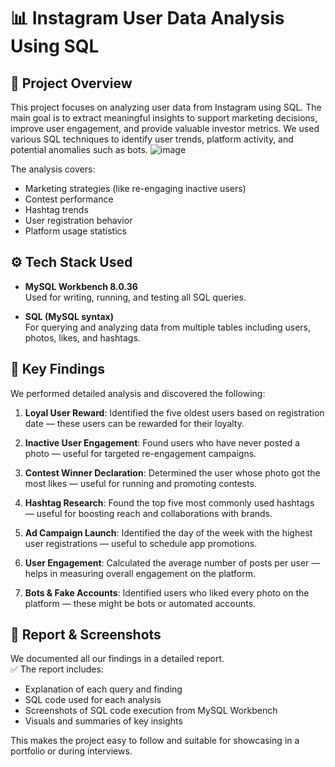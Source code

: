 
# 📊 Instagram User Data Analysis Using SQL

## 📝 Project Overview

This project focuses on analyzing user data from Instagram using SQL. The main goal is to extract meaningful insights to support marketing decisions, improve user engagement, and provide valuable investor metrics. We used various SQL techniques to identify user trends, platform activity, and potential anomalies such as bots.
![image](https://github.com/user-attachments/assets/1493b561-a197-4bd7-a525-3430b144bf2f)


The analysis covers:
- Marketing strategies (like re-engaging inactive users)
- Contest performance
- Hashtag trends
- User registration behavior
- Platform usage statistics

## ⚙️ Tech Stack Used

- **MySQL Workbench 8.0.36**  
  Used for writing, running, and testing all SQL queries.

- **SQL (MySQL syntax)**  
  For querying and analyzing data from multiple tables including users, photos, likes, and hashtags.

## 📌 Key Findings

We performed detailed analysis and discovered the following:

1. **Loyal User Reward**: Identified the five oldest users based on registration date — these users can be rewarded for their loyalty.

2. **Inactive User Engagement**: Found users who have never posted a photo — useful for targeted re-engagement campaigns.

3. **Contest Winner Declaration**: Determined the user whose photo got the most likes — useful for running and promoting contests.

4. **Hashtag Research**: Found the top five most commonly used hashtags — useful for boosting reach and collaborations with brands.

5. **Ad Campaign Launch**: Identified the day of the week with the highest user registrations — useful to schedule app promotions.

6. **User Engagement**: Calculated the average number of posts per user — helps in measuring overall engagement on the platform.

7. **Bots & Fake Accounts**: Identified users who liked every photo on the platform — these might be bots or automated accounts.

## 📄 Report & Screenshots

We documented all our findings in a detailed report.  
✅ The report includes:
- Explanation of each query and finding  
- SQL code used for each analysis  
- Screenshots of SQL code execution from MySQL Workbench  
- Visuals and summaries of key insights

This makes the project easy to follow and suitable for showcasing in a portfolio or during interviews.


